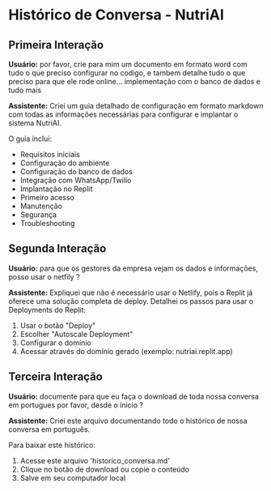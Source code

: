 
# Histórico de Conversa - NutriAI

## Primeira Interação
**Usuário:** por favor, crie para mim um documento em formato word com tudo o que preciso configurar no codigo, e tambem detalhe tudo o que preciso para que ele rode online... implementação com o banco de dados e tudo mais

**Assistente:** Criei um guia detalhado de configuração em formato markdown com todas as informações necessárias para configurar e implantar o sistema NutriAI.

O guia inclui:
- Requisitos iniciais
- Configuração do ambiente
- Configuração do banco de dados
- Integração com WhatsApp/Twilio
- Implantação no Replit
- Primeiro acesso
- Manutenção
- Segurança
- Troubleshooting

## Segunda Interação
**Usuário:** para que os gestores da empresa vejam os dados e informações, posso usar o netfily ?

**Assistente:** Expliquei que não é necessário usar o Netlify, pois o Replit já oferece uma solução completa de deploy. Detalhei os passos para usar o Deployments do Replit:
1. Usar o botão "Deploy"
2. Escolher "Autoscale Deployment"
3. Configurar o domínio
4. Acessar através do domínio gerado (exemplo: nutriai.replit.app)

## Terceira Interação
**Usuário:** documente para que eu faça o download de toda nossa conversa em portugues por favor, desde o inicio ?

**Assistente:** Criei este arquivo documentando todo o histórico de nossa conversa em português.

Para baixar este histórico:
1. Acesse este arquivo 'historico_conversa.md'
2. Clique no botão de download ou copie o conteúdo
3. Salve em seu computador local
